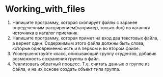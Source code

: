 # Working_with_files
1. Напишите программу, которая скопирует файлы с заранее
определенным расширением(например, только doc) из
каталога источника в каталог приемник.
2. Напишите программу, которая примет на вход два
текстовых файла, а вернет один. Содержимым этого файла
должны быть слова, которые одновременно есть и в первом и
во втором файле.
3. Усовершенствуйте класс, описывающий группу студентов,
добавив возможность сохранения группы в файл.
4. Реализовать обратный процесс. Т.е. считать данные о
группе из файла, и на их основе создать объект типа группа.
